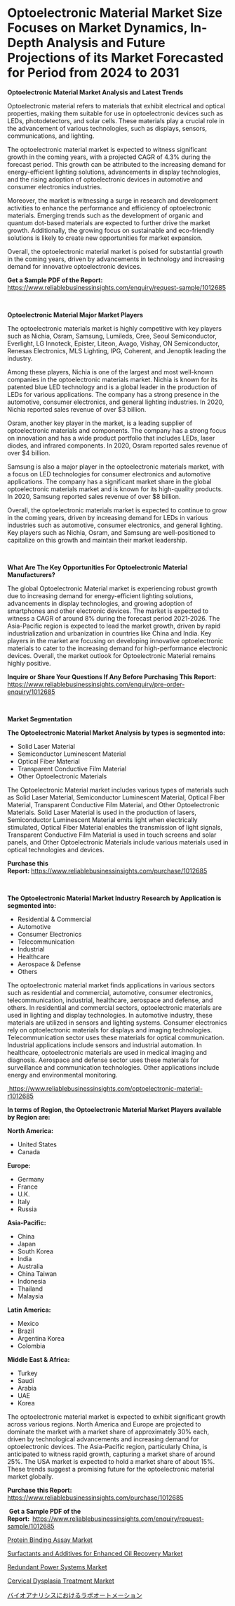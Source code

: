 <p><h1>Optoelectronic Material Market Size Focuses on Market Dynamics, In-Depth Analysis and Future Projections of its Market Forecasted for Period from 2024 to 2031</h1></p><p><strong>Optoelectronic Material Market Analysis and Latest Trends</strong></p>
<p><p>Optoelectronic material refers to materials that exhibit electrical and optical properties, making them suitable for use in optoelectronic devices such as LEDs, photodetectors, and solar cells. These materials play a crucial role in the advancement of various technologies, such as displays, sensors, communications, and lighting.</p><p>The optoelectronic material market is expected to witness significant growth in the coming years, with a projected CAGR of 4.3% during the forecast period. This growth can be attributed to the increasing demand for energy-efficient lighting solutions, advancements in display technologies, and the rising adoption of optoelectronic devices in automotive and consumer electronics industries.</p><p>Moreover, the market is witnessing a surge in research and development activities to enhance the performance and efficiency of optoelectronic materials. Emerging trends such as the development of organic and quantum dot-based materials are expected to further drive the market growth. Additionally, the growing focus on sustainable and eco-friendly solutions is likely to create new opportunities for market expansion.</p><p>Overall, the optoelectronic material market is poised for substantial growth in the coming years, driven by advancements in technology and increasing demand for innovative optoelectronic devices.</p></p>
<p><strong>Get a Sample PDF of the Report:&nbsp;</strong> <a href="https://www.reliablebusinessinsights.com/enquiry/request-sample/1012685">https://www.reliablebusinessinsights.com/enquiry/request-sample/1012685</a></p>
<p>&nbsp;</p>
<p><strong>Optoelectronic Material Major Market Players</strong></p>
<p><p>The optoelectronic materials market is highly competitive with key players such as Nichia, Osram, Samsung, Lumileds, Cree, Seoul Semiconductor, Everlight, LG Innoteck, Epister, Liteon, Avago, Vishay, ON Semiconductor, Renesas Electronics, MLS Lighting, IPG, Coherent, and Jenoptik leading the industry.</p><p>Among these players, Nichia is one of the largest and most well-known companies in the optoelectronic materials market. Nichia is known for its patented blue LED technology and is a global leader in the production of LEDs for various applications. The company has a strong presence in the automotive, consumer electronics, and general lighting industries. In 2020, Nichia reported sales revenue of over $3 billion.</p><p>Osram, another key player in the market, is a leading supplier of optoelectronic materials and components. The company has a strong focus on innovation and has a wide product portfolio that includes LEDs, laser diodes, and infrared components. In 2020, Osram reported sales revenue of over $4 billion.</p><p>Samsung is also a major player in the optoelectronic materials market, with a focus on LED technologies for consumer electronics and automotive applications. The company has a significant market share in the global optoelectronic materials market and is known for its high-quality products. In 2020, Samsung reported sales revenue of over $8 billion.</p><p>Overall, the optoelectronic materials market is expected to continue to grow in the coming years, driven by increasing demand for LEDs in various industries such as automotive, consumer electronics, and general lighting. Key players such as Nichia, Osram, and Samsung are well-positioned to capitalize on this growth and maintain their market leadership.</p></p>
<p>&nbsp;</p>
<p><strong>What Are The Key Opportunities For Optoelectronic Material Manufacturers?</strong></p>
<p><p>The global Optoelectronic Material market is experiencing robust growth due to increasing demand for energy-efficient lighting solutions, advancements in display technologies, and growing adoption of smartphones and other electronic devices. The market is expected to witness a CAGR of around 8% during the forecast period 2021-2026. The Asia-Pacific region is expected to lead the market growth, driven by rapid industrialization and urbanization in countries like China and India. Key players in the market are focusing on developing innovative optoelectronic materials to cater to the increasing demand for high-performance electronic devices. Overall, the market outlook for Optoelectronic Material remains highly positive.</p></p>
<p><strong>Inquire or Share Your Questions If Any Before Purchasing This Report:</strong> <a href="https://www.reliablebusinessinsights.com/enquiry/pre-order-enquiry/1012685">https://www.reliablebusinessinsights.com/enquiry/pre-order-enquiry/1012685</a></p>
<p>&nbsp;</p>
<p><strong>Market Segmentation</strong></p>
<p><strong>The Optoelectronic Material Market Analysis by types is segmented into:</strong></p>
<p><ul><li>Solid Laser Material</li><li>Semiconductor Luminescent Material</li><li>Optical Fiber Material</li><li>Transparent Conductive Film Material</li><li>Other Optoelectronic Materials</li></ul></p>
<p><p>The Optoelectronic Material market includes various types of materials such as Solid Laser Material, Semiconductor Luminescent Material, Optical Fiber Material, Transparent Conductive Film Material, and Other Optoelectronic Materials. Solid Laser Material is used in the production of lasers, Semiconductor Luminescent Material emits light when electrically stimulated, Optical Fiber Material enables the transmission of light signals, Transparent Conductive Film Material is used in touch screens and solar panels, and Other Optoelectronic Materials include various materials used in optical technologies and devices.</p></p>
<p><strong>Purchase this Report:&nbsp;</strong><a href="https://www.reliablebusinessinsights.com/purchase/1012685">https://www.reliablebusinessinsights.com/purchase/1012685</a></p>
<p>&nbsp;</p>
<p><strong>The Optoelectronic Material Market Industry Research by Application is segmented into:</strong></p>
<p><ul><li>Residential & Commercial</li><li>Automotive</li><li>Consumer Electronics</li><li>Telecommunication</li><li>Industrial</li><li>Healthcare</li><li>Aerospace & Defense</li><li>Others</li></ul></p>
<p><p>The optoelectronic material market finds applications in various sectors such as residential and commercial, automotive, consumer electronics, telecommunication, industrial, healthcare, aerospace and defense, and others. In residential and commercial sectors, optoelectronic materials are used in lighting and display technologies. In automotive industry, these materials are utilized in sensors and lighting systems. Consumer electronics rely on optoelectronic materials for displays and imaging technologies. Telecommunication sector uses these materials for optical communication. Industrial applications include sensors and industrial automation. In healthcare, optoelectronic materials are used in medical imaging and diagnosis. Aerospace and defense sector uses these materials for surveillance and communication technologies. Other applications include energy and environmental monitoring.</p></p>
<p><a href="https://www.reliablebusinessinsights.com/optoelectronic-material-r1012685">&nbsp;https://www.reliablebusinessinsights.com/optoelectronic-material-r1012685</a></p>
<p><strong>In terms of Region, the Optoelectronic Material Market Players available by Region are:</strong></p>
<p>
    <p> <strong> North America: </strong>
        <ul>
            <li>United States</li>
            <li>Canada</li>
        </ul>
        </p> 
    <p> <strong> Europe: </strong>
        <ul>
            <li>Germany</li>
            <li>France</li>
            <li>U.K.</li>
            <li>Italy</li>
            <li>Russia</li>
        </ul>
        </p> 
    <p> <strong> Asia-Pacific: </strong>
        <ul>
            <li>China</li>
            <li>Japan</li>
            <li>South Korea</li>
            <li>India</li>
            <li>Australia</li>
            <li>China Taiwan</li>
            <li>Indonesia</li>
            <li>Thailand</li>
            <li>Malaysia</li>
        </ul>
        </p> 
    <p> <strong> Latin America: </strong>
        <ul>
            <li>Mexico</li>
            <li>Brazil</li>
            <li>Argentina Korea</li>
            <li>Colombia</li>
        </ul>
        </p> 
    <p> <strong> Middle East & Africa: </strong>
        <ul>
            <li>Turkey</li>
            <li>Saudi</li>
            <li>Arabia</li>
            <li>UAE</li>
            <li>Korea</li>
        </ul>
    </p>
    </p>
<p><p>The optoelectronic material market is expected to exhibit significant growth across various regions. North America and Europe are projected to dominate the market with a market share of approximately 30% each, driven by technological advancements and increasing demand for optoelectronic devices. The Asia-Pacific region, particularly China, is anticipated to witness rapid growth, capturing a market share of around 25%. The USA market is expected to hold a market share of about 15%. These trends suggest a promising future for the optoelectronic material market globally.</p></p>
<p><strong>Purchase this Report: </strong><a href="https://www.reliablebusinessinsights.com/purchase/1012685">https://www.reliablebusinessinsights.com/purchase/1012685</a></p>
<p>&nbsp;<strong>Get a Sample PDF of the Report:&nbsp;&nbsp;</strong><a href="https://www.reliablebusinessinsights.com/enquiry/request-sample/1012685">https://www.reliablebusinessinsights.com/enquiry/request-sample/1012685</a></p>
<p><strong></strong></p>
<p><p><a href="https://github.com/Airanohannonzb68e5pb53oc1/Market-Research-Report-List-3/blob/main/protein-binding-assay-market.md">Protein Binding Assay Market</a></p><p><a href="https://www.linkedin.com/pulse/global-surfactants-additives-enhanced-oil-recovery-market-xvpvf?trackingId=k4Nw5EFLHrLGhYhZw7l39w%3D%3D">Surfactants and Additives for Enhanced Oil Recovery Market</a></p><p><a href="https://www.linkedin.com/pulse/redundant-power-systems-market-size-growing-cagr-61-report-evq2f?trackingId=fNMkqKOPjRhP2XklVXNWcw%3D%3D">Redundant Power Systems Market</a></p><p><a href="https://github.com/fiixsa/Market-Research-Report-List-3/blob/main/cervical-dysplasia-treatment-market.md">Cervical Dysplasia Treatment Market</a></p><p><a href="https://github.com/DanykaKilback/Market-Research-Report-List-1/blob/main/2567878171604.md">バイオアナリシスにおけるラボオートメーション</a></p></p>
